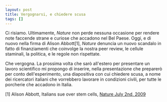 ```yaml
---
layout: post
title: Vergognarsi, e chiedere scusa
tags: []
---
```


Ci risiamo. Ultimamente, *Nature* non perde nessuna occasione per rendere note faccende strane e curiose che accadono nel Bel Paese. Oggi, e di nuovo nella firma di Alison Abbott[1], *Nature* denuncia un nuovo scandalo in fatto di finanziamenti che coinvolge la nostra peer review, le cellule staminali, la politica, e le regole non rispettate.

Che vergogna. La prossima volta che sarò all'estero per presentare un lavoro scientifico mi propongo di inserire, nella presentazione che preparerò per conto dell'esperimento, una diapositiva con cui chiedere scusa, a nome dei ricercatori italiani che vorrebbero lavorare in condizioni civili, per tutte le porcherie che accadono in Italia.

[1] Alison Abbott, Italians sue over stem cells, [Nature July 2nd, 2009](http://dx.doi.org/10.1038/460019a)
